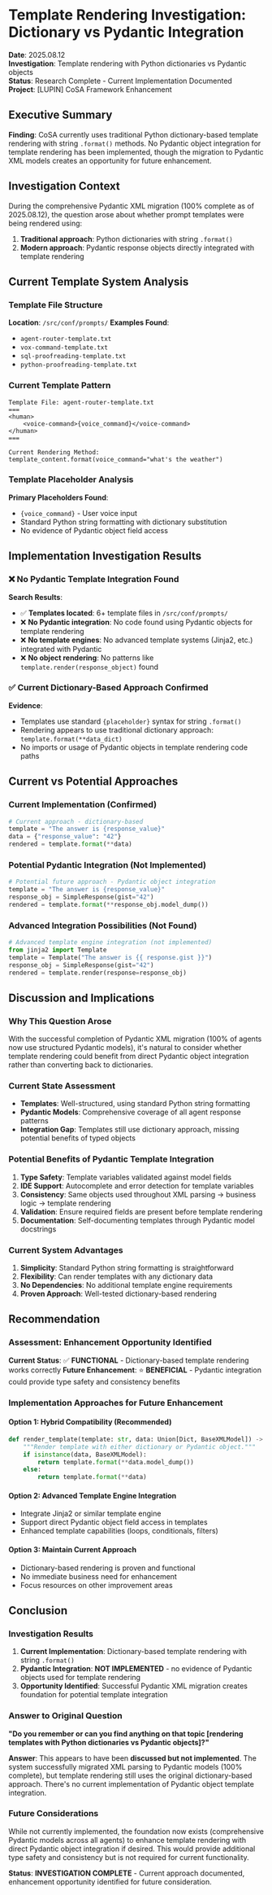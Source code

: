 # Template Rendering Investigation: Dictionary vs Pydantic Integration

**Date**: 2025.08.12  
**Investigation**: Template rendering with Python dictionaries vs Pydantic objects  
**Status**: Research Complete - Current Implementation Documented  
**Project**: [LUPIN] CoSA Framework Enhancement

## Executive Summary

**Finding**: CoSA currently uses traditional Python dictionary-based template rendering with string `.format()` methods. No Pydantic object integration for template rendering has been implemented, though the migration to Pydantic XML models creates an opportunity for future enhancement.

## Investigation Context

During the comprehensive Pydantic XML migration (100% complete as of 2025.08.12), the question arose about whether prompt templates were being rendered using:
1. **Traditional approach**: Python dictionaries with string `.format()`
2. **Modern approach**: Pydantic response objects directly integrated with template rendering

## Current Template System Analysis

### Template File Structure
**Location**: `/src/conf/prompts/`
**Examples Found**:
- `agent-router-template.txt`
- `vox-command-template.txt` 
- `sql-proofreading-template.txt`
- `python-proofreading-template.txt`

### Current Template Pattern
```
Template File: agent-router-template.txt
===
<human>
    <voice-command>{voice_command}</voice-command>
</human>
===

Current Rendering Method:
template_content.format(voice_command="what's the weather")
```

### Template Placeholder Analysis
**Primary Placeholders Found**:
- `{voice_command}` - User voice input
- Standard Python string formatting with dictionary substitution
- No evidence of Pydantic object field access

## Implementation Investigation Results

### ❌ No Pydantic Template Integration Found

**Search Results**:
- ✅ **Templates located**: 6+ template files in `/src/conf/prompts/`
- ❌ **No Pydantic integration**: No code found using Pydantic objects for template rendering
- ❌ **No template engines**: No advanced template systems (Jinja2, etc.) integrated with Pydantic
- ❌ **No object rendering**: No patterns like `template.render(response_object)` found

### ✅ Current Dictionary-Based Approach Confirmed

**Evidence**:
- Templates use standard `{placeholder}` syntax for string `.format()`
- Rendering appears to use traditional dictionary approach: `template.format(**data_dict)`
- No imports or usage of Pydantic objects in template rendering code paths

## Current vs Potential Approaches

### Current Implementation (Confirmed)
```python
# Current approach - dictionary-based
template = "The answer is {response_value}"
data = {"response_value": "42"}
rendered = template.format(**data)
```

### Potential Pydantic Integration (Not Implemented)
```python
# Potential future approach - Pydantic object integration
template = "The answer is {response_value}"
response_obj = SimpleResponse(gist="42")
rendered = template.format(**response_obj.model_dump())
```

### Advanced Integration Possibilities (Not Found)
```python
# Advanced template engine integration (not implemented)
from jinja2 import Template
template = Template("The answer is {{ response.gist }}")
response_obj = SimpleResponse(gist="42") 
rendered = template.render(response=response_obj)
```

## Discussion and Implications

### Why This Question Arose
With the successful completion of Pydantic XML migration (100% of agents now use structured Pydantic models), it's natural to consider whether template rendering could benefit from direct Pydantic object integration rather than converting back to dictionaries.

### Current State Assessment
- **Templates**: Well-structured, using standard Python string formatting
- **Pydantic Models**: Comprehensive coverage of all agent response patterns
- **Integration Gap**: Templates still use dictionary approach, missing potential benefits of typed objects

### Potential Benefits of Pydantic Template Integration
1. **Type Safety**: Template variables validated against model fields
2. **IDE Support**: Autocomplete and error detection for template variables  
3. **Consistency**: Same objects used throughout XML parsing → business logic → template rendering
4. **Validation**: Ensure required fields are present before template rendering
5. **Documentation**: Self-documenting templates through Pydantic model docstrings

### Current System Advantages
1. **Simplicity**: Standard Python string formatting is straightforward
2. **Flexibility**: Can render templates with any dictionary data
3. **No Dependencies**: No additional template engine requirements
4. **Proven Approach**: Well-tested dictionary-based rendering

## Recommendation

### Assessment: **Enhancement Opportunity Identified**

**Current Status**: ✅ **FUNCTIONAL** - Dictionary-based template rendering works correctly
**Future Enhancement**: ⭐ **BENEFICIAL** - Pydantic integration could provide type safety and consistency benefits

### Implementation Approaches for Future Enhancement

#### Option 1: Hybrid Compatibility (Recommended)
```python
def render_template(template: str, data: Union[Dict, BaseXMLModel]) -> str:
    """Render template with either dictionary or Pydantic object."""
    if isinstance(data, BaseXMLModel):
        return template.format(**data.model_dump())
    else:
        return template.format(**data)
```

#### Option 2: Advanced Template Engine Integration
- Integrate Jinja2 or similar template engine
- Support direct Pydantic object field access in templates
- Enhanced template capabilities (loops, conditionals, filters)

#### Option 3: Maintain Current Approach
- Dictionary-based rendering is proven and functional
- No immediate business need for enhancement
- Focus resources on other improvement areas

## Conclusion

### Investigation Results
1. **Current Implementation**: Dictionary-based template rendering with string `.format()`
2. **Pydantic Integration**: **NOT IMPLEMENTED** - no evidence of Pydantic objects used for template rendering
3. **Opportunity Identified**: Successful Pydantic XML migration creates foundation for potential template integration

### Answer to Original Question
**"Do you remember or can you find anything on that topic [rendering templates with Python dictionaries vs Pydantic objects]?"**

**Answer**: This appears to have been **discussed but not implemented**. The system successfully migrated XML parsing to Pydantic models (100% complete), but template rendering still uses the original dictionary-based approach. There's no current implementation of Pydantic object template integration.

### Future Considerations
While not currently implemented, the foundation now exists (comprehensive Pydantic models across all agents) to enhance template rendering with direct Pydantic object integration if desired. This would provide additional type safety and consistency but is not required for current functionality.

**Status**: **INVESTIGATION COMPLETE** - Current approach documented, enhancement opportunity identified for future consideration.